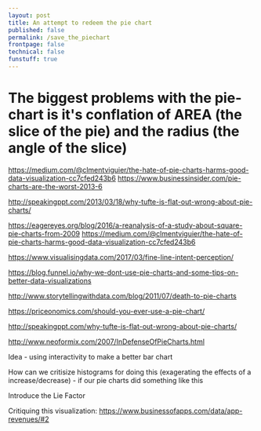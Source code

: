 ```yaml
---
layout: post
title: An attempt to redeem the pie chart
published: false
permalink: /save_the_piechart
frontpage: false
technical: false
funstuff: true
---
```


# The biggest problems with the pie-chart is it's conflation of AREA (the slice of the pie) and the radius (the angle of the slice)

https://medium.com/@clmentviguier/the-hate-of-pie-charts-harms-good-data-visualization-cc7cfed243b6
https://www.businessinsider.com/pie-charts-are-the-worst-2013-6

http://speakingppt.com/2013/03/18/why-tufte-is-flat-out-wrong-about-pie-charts/

https://eagereyes.org/blog/2016/a-reanalysis-of-a-study-about-square-pie-charts-from-2009
https://medium.com/@clmentviguier/the-hate-of-pie-charts-harms-good-data-visualization-cc7cfed243b6

https://www.visualisingdata.com/2017/03/fine-line-intent-perception/

https://blog.funnel.io/why-we-dont-use-pie-charts-and-some-tips-on-better-data-visualizations

http://www.storytellingwithdata.com/blog/2011/07/death-to-pie-charts

https://priceonomics.com/should-you-ever-use-a-pie-chart/

http://speakingppt.com/why-tufte-is-flat-out-wrong-about-pie-charts/

http://www.neoformix.com/2007/InDefenseOfPieCharts.html

Idea - using interactivity to make a better bar chart

How can we critisize histograms for doing this (exagerating the effects of a increase/decrease) - if our pie charts did something like this

Introduce the Lie Factor

Critiquing this visualization: 
https://www.businessofapps.com/data/app-revenues/#2
